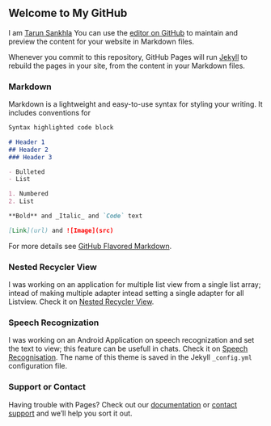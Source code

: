 ## Welcome to My GitHub

I am [Tarun Sankhla](https://github.com/tarunsankhla/)
You can use the [editor on GitHub](https://github.com/tarunsankhla/tarunsankhla.github.io/edit/master/README.md) to maintain and preview the content for your website in Markdown files.

Whenever you commit to this repository, GitHub Pages will run [Jekyll](https://jekyllrb.com/) to rebuild the pages in your site, from the content in your Markdown files.

### Markdown

Markdown is a lightweight and easy-to-use syntax for styling your writing. It includes conventions for

```markdown
Syntax highlighted code block

# Header 1
## Header 2
### Header 3

- Bulleted
- List

1. Numbered
2. List

**Bold** and _Italic_ and `Code` text

[Link](url) and ![Image](src)
```

For more details see [GitHub Flavored Markdown](https://guides.github.com/features/mastering-markdown/).

### Nested Recycler View

I was working on an application for multiple list view from a single list array; intead of making multiple adapter intead setting a single adapter for all Listview.  Check it on [Nested Recycler View](https://tarunsankhla.github.io/NestedRecyclerView/).

### Speech Recognization

I was working on an Android Application on speech recognization and set the text to view; this feature can be usefull in chats. Check it on [Speech Recognisation](https://tarunsankhla.github.io/Speech-Recognization/).
The name of this theme is saved in the Jekyll `_config.yml` configuration file.

### Support or Contact

Having trouble with Pages? Check out our [documentation](https://help.github.com/categories/github-pages-basics/) or [contact support](https://github.com/contact) and we’ll help you sort it out.
